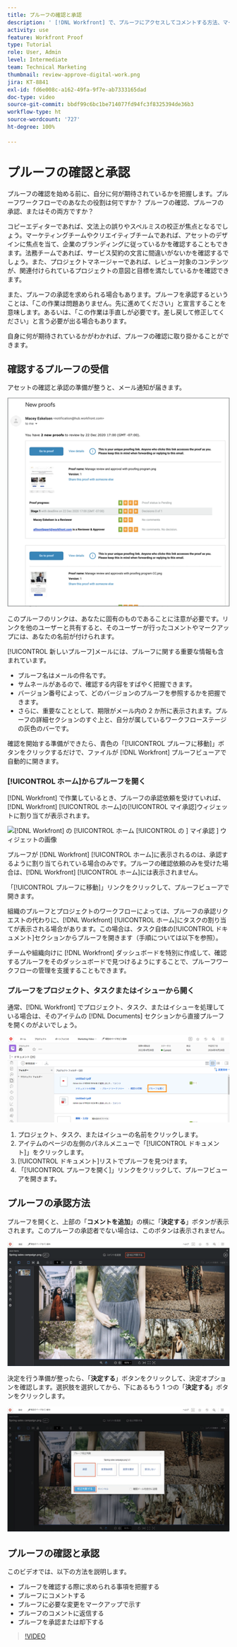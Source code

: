 ```yaml
---
title: プルーフの確認と承認
description: ' [!DNL Workfront] で、プルーフにアクセスしてコメントする方法、マークアップを使用して必要な変更を示す方法、プルーフのコメントに返信する方法、およびプルーフに判断を下す方法を説明します。'
activity: use
feature: Workfront Proof
type: Tutorial
role: User, Admin
level: Intermediate
team: Technical Marketing
thumbnail: review-approve-digital-work.png
jira: KT-8841
exl-id: fd6e008c-a162-49fa-9f7e-ab7333165dad
doc-type: video
source-git-commit: bbdf99c6bc1be714077fd94fc3f8325394de36b3
workflow-type: ht
source-wordcount: '727'
ht-degree: 100%

---
```


# プルーフの確認と承認

プルーフの確認を始める前に、自分に何が期待されているかを把握します。プルーフワークフローでのあなたの役割は何ですか？ プルーフの確認、プルーフの承認、またはその両方ですか？

コピーエディターであれば、文法上の誤りやスペルミスの校正が焦点となるでしょう。マーケティングチームやクリエイティブチームであれば、アセットのデザインに焦点を当て、企業のブランディングに従っているかを確認することもできます。法務チームであれば、サービス契約の文言に間違いがないかを確認するでしょう。また、プロジェクトマネージャーであれば、レビュー対象のコンテンツが、関連付けられているプロジェクトの意図と目標を満たしているかを確認できます。

また、プルーフの承認を求められる場合もあります。プルーフを承認するということは、「この作業は問題ありません。先に進めてください」と宣言することを意味します。あるいは、「この作業は手直しが必要です。差し戻して修正してください」と言う必要が出る場合もあります。

自身に何が期待されているかがわかれば、プルーフの確認に取り掛かることができます。

## 確認するプルーフの受信

アセットの確認と承認の準備が整うと、メール通知が届きます。

![[!DNL  Workfront] で 2 つのプルーフの確認と承認を求める新しいプルーフメール](assets/new-proof-emails.png)

このプルーフのリンクは、あなたに固有のものであることに注意が必要です。リンクを他のユーザーと共有すると、そのユーザーが行ったコメントやマークアップには、あなたの名前が付けられます。

[!UICONTROL 新しいプルーフ]メールには、プルーフに関する重要な情報も含まれています。

* プルーフ名はメールの件名です。
* サムネールがあるので、確認する内容をすばやく把握できます。
* バージョン番号によって、どのバージョンのプルーフを参照するかを把握できます。
* さらに、重要なこととして、期限がメール内の 2 か所に表示されます。プルーフの詳細セクションのすぐ上と、自分が属しているワークフローステージの灰色のバーです。

確認を開始する準備ができたら、青色の「[!UICONTROL プルーフに移動]」ボタンをクリックするだけで、ファイルが [!DNL Workfront] プルーフビューアで自動的に開きます。

### [!UICONTROL ホーム]からプルーフを開く

[!DNL Workfront] で作業しているとき、プルーフの承認依頼を受けていれば、[!DNL Workfront] [!UICONTROL ホーム]の[!UICONTROL マイ承認]ウィジェットに割り当てが表示されます。

![[!DNL Workfront] の [!UICONTROL  ホーム [!UICONTROL  の ] マイ承認 ] ウィジェットの画像 ](assets/open-proof-from-home.png)

プルーフが [!DNL Workfront] [!UICONTROL ホーム]に表示されるのは、承認するように割り当てられている場合のみです。プルーフの確認依頼のみを受けた場合は、[!DNL Workfront] [!UICONTROL ホーム]には表示されません。

「[!UICONTROL プルーフに移動]」リンクをクリックして、プルーフビューアで開きます。

組織のプルーフとプロジェクトのワークフローによっては、プルーフの承認リクエストの代わりに、[!DNL Workfront] [!UICONTROL ホーム]にタスクの割り当てが表示される場合があります。この場合は、タスク自体の[!UICONTROL ドキュメント]セクションからプルーフを開きます（手順については以下を参照）。

チームや組織向けに [!DNL Workfront] ダッシュボードを特別に作成して、確認するプルーフをそのダッシュボードで見つけるようにすることで、プルーフワークフローの管理を支援することもできます。

### プルーフをプロジェクト、タスクまたはイシューから開く

通常、[!DNL Workfront] でプロジェクト、タスク、またはイシューを処理している場合は、そのアイテムの [!DNL Documents] セクションから直接プルーフを開くのがよいでしょう。

![[!DNL  Workfront] タスクで見つかった「[!UICONTROL ドキュメント]」セクションで「[!UICONTROL プルーフを開く]」リンクが強調表示されているところを示す画像。](assets/open-proof-from-documents.png)

1. プロジェクト、タスク、またはイシューの名前をクリックします。
2. アイテムのページの左側のパネルメニューで「[!UICONTROL ドキュメント]」をクリックします。
3. [!UICONTROL ドキュメント]リストでプルーフを見つけます。
4. 「[!UICONTROL プルーフを開く]」リンクをクリックして、プルーフビューアを開きます。

## プルーフの承認方法

プルーフを開くと、上部の「**コメントを追加**」の横に「**決定する**」ボタンが表示されます。このプルーフの承認者でない場合は、このボタンは表示されません。

![最初の「決定する」ボタンの画像。](assets/make-decision-1.png)

決定を行う準備が整ったら、「**決定する**」ボタンをクリックして、決定オプションを確認します。選択肢を選択してから、下にあるもう 1 つの「**決定する**」ボタンをクリックします。

![2 つ目の「決定する」ボタンの画像。](assets/make-decision-2.png)

## プルーフの確認と承認

このビデオでは、以下の方法を説明します。

* プルーフを確認する際に求められる事項を把握する
* プルーフにコメントする
* プルーフに必要な変更をマークアップで示す
* プルーフのコメントに返信する
* プルーフを承認または却下する

>[!VIDEO](https://video.tv.adobe.com/v/335141/?quality=12&learn=on&enablevpops=1)

<!--
#### Learn more
* Create and manage proof comments
* Make decisions on a proof
* Review a static proof
* Tag users to share a proof
* Notifications for proof comments and decisions
-->

<!--
#### Guides
* Reviewing proofs in [!DNL Workfront]
* -->
